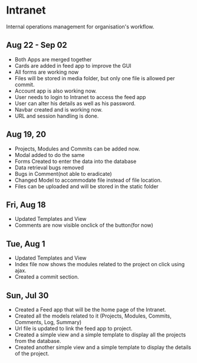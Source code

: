 # Intranet
Internal operations management for organisation's workflow.

## Aug 22 - Sep 02
* Both Apps are merged together
* Cards are added in feed app to improve the GUI
* All forms are working now
* Files will be stored in media folder, but only one file is allowed per commit.
* Account app is also working now.
* User needs to login to Intranet to access the feed app
* User can alter his details as well as his password.
* Navbar created and is working now.
* URL and session handling is done.


## Aug 19, 20
* Projects, Modules and Commits can be added now.
* Modal added to do the same
* Forms Created to enter the data into the database
* Data retrieval bugs removed
* Bugs in Comment(not able to eradicate)
* Changed Model to accommodate file instead of file location.
* Files can be uploaded and will be stored in the static folder

## Fri, Aug 18
* Updated Templates and View
* Comments are now visible onclick of the button(for now)

## Tue, Aug 1
* Updated Templates and View
* Index file now shows the modules related to the project on click using ajax.
* Created a commit section.

## Sun, Jul 30
* Created a Feed app that will be the home page of the Intranet.
* Created all the models related to it (Projects, Modules, Commits, Comments, Log, Summary)
* Url file is updated to link the feed app to project.
* Created a simple view and a simple template to display all the projects from the database.
* Created another simple view and a simple template to display the details of the project.
